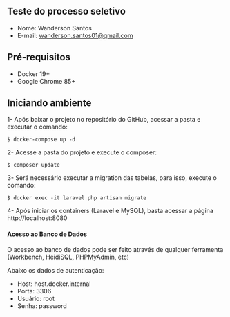## Teste do processo seletivo

- Nome: Wanderson Santos
- E-mail: wanderson.santos01@gmail.com

## Pré-requisitos

- Docker 19+
- Google Chrome 85+

## Iniciando ambiente

1- Após baixar o projeto no repositório do GitHub, acessar a pasta e executar o comando:
```shell
$ docker-compose up -d
```

2- Acesse a pasta do projeto e execute o composer:
```shell
$ composer update
```

3- Será necessário executar a migration das tabelas, para isso, execute o comando:
```shell
$ docker exec -it laravel php artisan migrate
```

4- Após iniciar os containers (Laravel e MySQL), basta acessar a página http://localhost:8080

#### Acesso ao Banco de Dados

O acesso ao banco de dados pode ser feito através de qualquer ferramenta (Workbench, HeidiSQL, PHPMyAdmin, etc)

Abaixo os dados de autenticação:
- Host: host.docker.internal
- Porta: 3306
- Usuário: root
- Senha: password